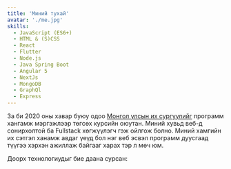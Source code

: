 ```yaml
---
title: 'Миний тухай'
avatar: './me.jpg'
skills:
  - JavaScript (ES6+)
  - HTML & (S)CSS
  - React
  - Flutter
  - Node.js
  - Java Spring Boot
  - Angular 5
  - NextJs
  - MongoDB
  - GraphQl
  - Express
---
```


За би 2020 оны хавар буюу одоо [Монгол улсын их сургуулийг](http://seas.num.edu.mn/) программ хангамж мэргэжлээр төгсөх курсийн оюутан. Миний хувьд веб-д сонирхолтой ба Fullstack хөгжүүлэгч гэж ойлгож болно. Миний хамгийн их сэтгэл ханамж авдаг үеүд бол нэг веб эсвэл программ дуусгаад түүгээ хэрхэн ажиллаж байгааг харах тэр л мөч юм.

Доорх технологиудыг бие даана сурсан:
